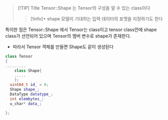 

> [!TIP] Title
> Tensor::Shape 는 Tensor의 구성을 알 수 있는 class이다 
> > [!info]+ shape
> > 모델이 기대하는 입력 데이터의 포맷을 지정하기도 한다


특이한 점은 
Tensor::Shape 에서 Tensor는 class이고 tensor class안에 shape class가 선언되어 있으며
Tensor의 멤버 변수로 shape가 존재한다. 
- 따라서 Tensor 객체를 만들면 Shape도 같이 생성된다

``` cpp
class Tensor
{
.........
	class Shape{
	.....
	};
  uint64_t id_ = 0;
  Shape shape_;
  DataType datatype_;
  int elembytes_;
  u_char* data_;

};
```


